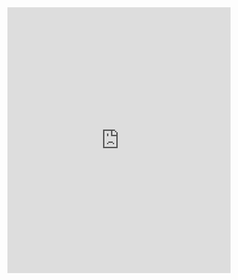 <iframe allowfullscreen="allowfullscreen" scrolling="no" class="fp-iframe" src="https://heyzine.com/flip-book/e7b5f7016a.html" style="border: 0px; width: 100%; height: 600px;"></iframe>
